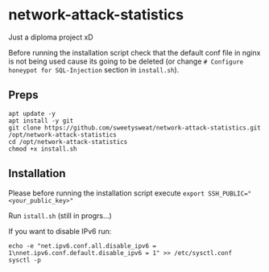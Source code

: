 # network-attack-statistics

Just a diploma project xD

Before running the installation script check that the default conf file in nginx is not being used cause its going to be deleted (or change `# Configure honeypot for SQL-Injection` section in `install.sh`).

## Preps

```shell
apt update -y
apt install -y git
git clone https://github.com/sweetysweat/network-attack-statistics.git /opt/network-attack-statistics
cd /opt/network-attack-statistics
chmod +x install.sh
```

## Installation

Please before running the installation script execute `export SSH_PUBLIC="<your_public_key>"`

Run `istall.sh` (still in progrs...)

If you want to disable IPv6 run:

```shell
echo -e "net.ipv6.conf.all.disable_ipv6 = 1\nnet.ipv6.conf.default.disable_ipv6 = 1" >> /etc/sysctl.conf
sysctl -p
```
